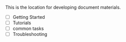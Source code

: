This is the location for developing document materials.
 - [ ] Getting Started
 - [ ] Tutorials
 - [ ] common tasks
 - [ ] Troubleshooting
